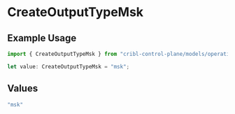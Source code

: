 # CreateOutputTypeMsk

## Example Usage

```typescript
import { CreateOutputTypeMsk } from "cribl-control-plane/models/operations";

let value: CreateOutputTypeMsk = "msk";
```

## Values

```typescript
"msk"
```